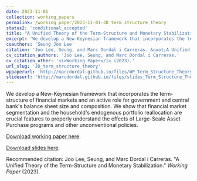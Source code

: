```yaml
---
date: 2023-11-01
collection: working_papers
permalink: /working_paper/2023-11-01-JD_term_structure_theory
status2: 'conditional_accepted'
title: "A Unified Theory of the Term-Structure and Monetary Stabilization"
excerpt: 'We develop a New-Keynesian framework that incorporates the term-structure of financial markets and an active role for government and central bank&apos;s balance sheet size and composition. We show that financial market segmentation and the household&apos;s endogenous portfolio reallocation are crucial features to properly understand the effects of Large-Scale Asset Purchase programs and other unconventional policies.'
coauthors: 'Seung Joo Lee'
citation: 'Joo Lee, Seung, and Marc Dordal i Carreras. &quot;A Unified Theory of the Term-Structure and Monetary Stabilization.&quot;  <i>Working Paper</i> (2023).'
cv_citation_authors: 'Joo Lee, Seung, and Marc Dordal i Carreras.'
cv_citation_other: '<i>Working Paper</i> (2023).'
url_slug: 'JD_term_structure_theory'
wppaperurl: 'http://marcdordal.github.io/files/WP_Term_Structure_Theory.pdf'
slidesurl: 'http://marcdordal.github.io/files/slides_Term_Structure_Theory.pdf'
---
```

We develop a New-Keynesian framework that incorporates the term-structure of financial markets and an active role for government and central bank&apos;s balance sheet size and composition. We show that financial market segmentation and the household&apos;s endogenous portfolio reallocation are crucial features to properly understand the effects of Large-Scale Asset Purchase programs and other unconventional policies.

[Download working paper here](http://marcdordal.github.io/files/WP_Term_Structure_Theory.pdf).

[Download slides here](http://marcdordal.github.io/files/slides_Term_Structure_Theory.pdf).

Recommended citation: Joo Lee, Seung, and Marc Dordal i Carreras. "A Unified Theory of the Term-Structure and Monetary Stabilization."  <i>Working Paper</i> (2023).